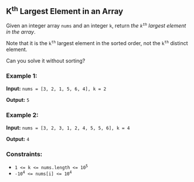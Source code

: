 <h2>K<sup>th</sup> Largest Element in an Array</h2>


<p>Given an integer array <code>nums</code> and an integer <code>k</code>, return <i>the <code>k<sup>th</sup></code> largest element in the array</i>.</p>

<p>Note that it is the <code>k<sup>th</sup></code> largest element in the sorted order, not the <code>k<sup>th</sup></code> distinct element.</p>

<p>Can you solve it without sorting?</p>


<h3>Example 1:</h3>
<p><b>Input:</b> <code>nums = [3, 2, 1, 5, 6, 4], k = 2</code></p>
<p><b>Output:</b> <code>5</code></p>

<h3>Example 2:</h3>
<p><b>Input:</b> <code>nums = [3, 2, 3, 1, 2, 4, 5, 5, 6], k = 4</code></p>
<p><b>Output:</b> <code>4</code></p>


<h3>Constraints:</h3>
<ul>
    <li><code>1 <= k <= nums.length <= 10<sup>5</sup></code></li>
    <li><code>-10<sup>4</sup> <= nums[i] <= 10<sup>4</sup></code></li>
</ul>